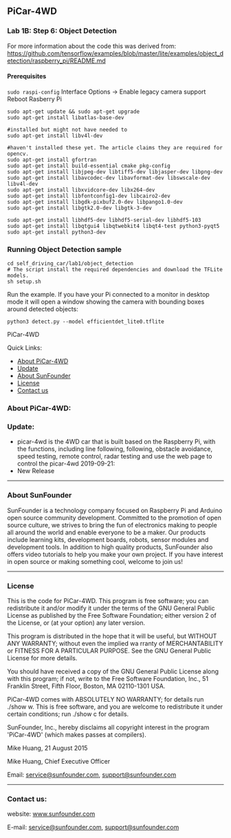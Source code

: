 ## PiCar-4WD 

### Lab 1B: Step 6: Object Detection

For more information about the code this was derived from: https://github.com/tensorflow/examples/blob/master/lite/examples/object_detection/raspberry_pi/README.md

#### Prerequisites

`sudo raspi-config`
Interface Options -> Enable legacy camera support
Reboot Rasberry Pi

```
sudo apt-get update && sudo apt-get upgrade
sudo apt-get install libatlas-base-dev

#installed but might not have needed to
sudo apt-get install libv4l-dev

#haven't installed these yet. The article claims they are required for opencv.
sudo apt-get install gfortran
sudo apt-get install build-essential cmake pkg-config
sudo apt-get install libjpeg-dev libtiff5-dev libjasper-dev libpng-dev
sudo apt-get install libavcodec-dev libavformat-dev libswscale-dev libv4l-dev
sudo apt-get install libxvidcore-dev libx264-dev
sudo apt-get install libfontconfig1-dev libcairo2-dev
sudo apt-get install libgdk-pixbuf2.0-dev libpango1.0-dev
sudo apt-get install libgtk2.0-dev libgtk-3-dev

sudo apt-get install libhdf5-dev libhdf5-serial-dev libhdf5-103
sudo apt-get install libqtgui4 libqtwebkit4 libqt4-test python3-pyqt5
sudo apt-get install python3-dev
```

### Running Object Detection sample

```
cd self_driving_car/lab1/object_detection
# The script install the required dependencies and download the TFLite models.
sh setup.sh
```

Run the example. If you have your Pi connected to a monitor in desktop mode it will open a window showing the camera with bounding boxes around detected objects:
```
python3 detect.py --model efficientdet_lite0.tflite
```

PiCar-4WD 

Quick Links:

 * [About PiCar-4WD](#about_this_module)
 * [Update](#update)
 * [About SunFounder](#about_sunfounder)
 * [License](#license)
 * [Contact us](#contact_us)

<a id="about_this_module"></a>
### About PiCar-4WD:



<a id="update"></a>
### Update:
 - picar-4wd is the 4WD car that is built based on the Raspberry Pi, with the functions, including line following, following, obstacle avoidance, speed testing,  remote control, radar testing and use the web page to control the picar-4wd
2019-09-21:
 - New Release

----------------------------------------------
<a id="about_sunfounder"></a>
### About SunFounder
SunFounder is a technology company focused on Raspberry Pi and Arduino open source community development. Committed to the promotion of open source culture, we strives to bring the fun of electronics making to people all around the world and enable everyone to be a maker. Our products include learning kits, development boards, robots, sensor modules and development tools. In addition to high quality products, SunFounder also offers video tutorials to help you make your own project. If you have interest in open source or making something cool, welcome to join us!

----------------------------------------------
<a id="license"></a>
### License
This is the code for PiCar-4WD.
This program is free software; you can redistribute it and/or modify it under the terms of the GNU General Public License as published by the Free Software Foundation; either version 2 of the License, or (at your option) any later version.

This program is distributed in the hope that it will be useful, but WITHOUT ANY WARRANTY; without even the implied wa rranty of MERCHANTABILITY or FITNESS FOR A PARTICULAR PURPOSE. See the GNU General Public License for more details.

You should have received a copy of the GNU General Public License along with this program; if not, write to the Free Software Foundation, Inc., 51 Franklin Street, Fifth Floor, Boston, MA 02110-1301 USA.

PiCar-4WD comes with ABSOLUTELY NO WARRANTY; for details run ./show w. This is free software, and you are welcome to redistribute it under certain conditions; run ./show c for details.

SunFounder, Inc., hereby disclaims all copyright interest in the program 'PiCar-4WD' (which makes passes at compilers).

Mike Huang, 21 August 2015

Mike Huang, Chief Executive Officer

Email: service@sunfounder.com, support@sunfounder.com

----------------------------------------------
<a id="contact_us"></a>
### Contact us:
website:
	www.sunfounder.com

E-mail:
	service@sunfounder.com, support@sunfounder.com